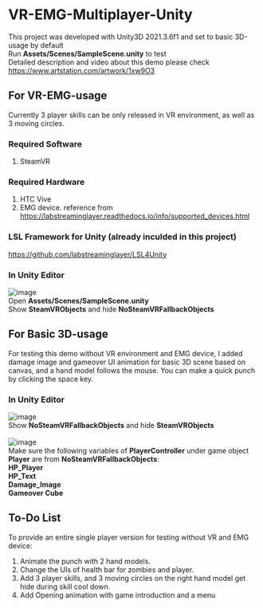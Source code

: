 # VR-EMG-Multiplayer-Unity
This project was developed with Unity3D 2021.3.6f1 and set to basic 3D-usage by default
<br>Run <b>Assets/Scenes/SampleScene.unity</b> to test
<br>Detailed description and video about this demo please check https://www.artstation.com/artwork/1xw9O3
## For VR-EMG-usage
Currently 3 player skills can be only released in VR environment, as well as 3 moving circles.  
### Required Software
  1. SteamVR
### Required Hardware
  1. HTC Vive 
  2. EMG device. reference from https://labstreaminglayer.readthedocs.io/info/supported_devices.html
### LSL Framework for Unity (already inculded in this project)
https://github.com/labstreaminglayer/LSL4Unity
### In Unity Editor
![image](https://github.com/ChelseaLiao/VR-EMG-Multiplayer-Unity/assets/92916469/65037248-c9c9-43b1-bae0-f3ac0864899d)
<br>Open <b>Assets/Scenes/SampleScene.unity</b>
<br>Show <b>SteamVRObjects</b> and hide <b>NoSteamVRFallbackObjects</b>
## For Basic 3D-usage
For testing this demo without VR environment and EMG device, I added damage image and gameover UI animation for basic 3D scene based on canvas, and a hand model follows the mouse. You can make a quick punch by clicking the space key.
### In Unity Editor
![image](https://github.com/ChelseaLiao/VR-EMG-Multiplayer-Unity/assets/92916469/da904b6b-e8a5-49cd-a542-2d3dc9904a97)
<br>Show <b>NoSteamVRFallbackObjects</b> and hide <b>SteamVRObjects</b>
<br><br>![image](https://github.com/ChelseaLiao/VR-EMG-Multiplayer-Unity/assets/92916469/ccce0b68-2fb8-496f-b7d9-62c9a87c040f)
<br> Make sure the following variables of <b>PlayerController</b> under game object <b>Player</b> are from <b>NoSteamVRFallbackObjects</b>:
<br><b>HP_Player</b>
<br><b>HP_Text</b>
<br><b>Damage_Image</b>
<br><b>Gameover Cube</b>

## To-Do List
To provide an entire single player version for testing without VR and EMG device:
  1. Animate the punch with 2 hand models.
  2. Change the UIs of health bar for zombies and player.
  3. Add 3 player skills, and 3 moving circles on the right hand model get hide during skill cool down.
  4. Add Opening animation with game introduction and a menu


